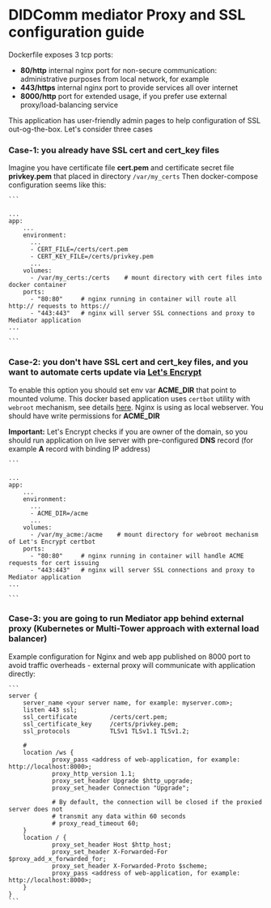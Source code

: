 # DIDComm mediator Proxy and SSL configuration guide

Dockerfile exposes 3 tcp ports:

- **80/http** internal nginx port for non-secure communication: administrative purposes from local network, for example 
- **443/https** internal nginx port to provide services all over internet
- **8000/http** port for extended usage, if you prefer use external proxy/load-balancing service

This application has user-friendly admin pages to help configuration of SSL out-og-the-box.
Let's consider three cases

### Case-1: you already have SSL **cert** and **cert_key** files
Imagine you have certificate file **cert.pem** and certificate secret file **privkey.pem**
that placed in directory ```/var/my_certs```
Then docker-compose configuration seems like this:

    ```

    ...
    app:
        ...
        environment:
          ...
          - CERT_FILE=/certs/cert.pem
          - CERT_KEY_FILE=/certs/privkey.pem
          ...
        volumes:
          - /var/my_certs:/certs    # mount directory with cert files into docker container
        ports:
          - "80:80"     # nginx running in container will route all http:// requests to https://
          - "443:443"   # nginx will server SSL connections and proxy to Mediator application
    ...

    ```
    
### Case-2: you don't have SSL **cert** and **cert_key** files, and you want to automate certs update via [Let's Encrypt](https://letsencrypt.org/)
To enable this option you should set env var **ACME_DIR** that point to mounted volume.
This docker based application uses ```certbot``` utility with ```webroot``` mechanism,
see details [here](https://certbot.eff.org/docs/using.html?highlight=webroot#webroot).
Nginx is using as local webserver. You should have write permissions for **ACME_DIR**

**Important:** Let's Encrypt checks if you are owner of the domain, so you should run application on live server
with pre-configured **DNS** record (for example **A** record with binding IP address)

    ```

    ...
    app:
        ...
        environment:
          ...
          - ACME_DIR=/acme
          ...
        volumes:
          - /var/my_acme:/acme    # mount directory for webroot mechanism of Let's Encrypt certbot
        ports:
          - "80:80"     # nginx running in container will handle ACME requests for cert issuing
          - "443:443"   # nginx will server SSL connections and proxy to Mediator application
    ...

    ```

### Case-3: you are going to run **Mediator app** behind external proxy (Kubernetes or Multi-Tower approach with external load balancer)
Example configuration for Nginx and web app published on 8000 port to avoid traffic overheads - external 
proxy will communicate with application directly: 

    ```
    server {
        server_name <your server name, for example: myserver.com>;
        listen 443 ssl;
        ssl_certificate         /certs/cert.pem;
        ssl_certificate_key     /certs/privkey.pem;
        ssl_protocols           TLSv1 TLSv1.1 TLSv1.2;

        # 
        location /ws {
                proxy_pass <address of web-application, for example: http://localhost:8000>;
                proxy_http_version 1.1;
                proxy_set_header Upgrade $http_upgrade;
                proxy_set_header Connection "Upgrade";
                
                # By default, the connection will be closed if the proxied server does not 
                # transmit any data within 60 seconds
                # proxy_read_timeout 60;  
        }
        location / {
                proxy_set_header Host $http_host;
                proxy_set_header X-Forwarded-For $proxy_add_x_forwarded_for;
                proxy_set_header X-Forwarded-Proto $scheme;
                proxy_pass <address of web-application, for example: http://localhost:8000>;
        }
    }
    ```

